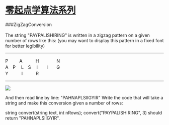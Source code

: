 
# [零起点学算法系列](https://github.com/xlm7/ACM/tree/master/begin)

###ZigZagConversion<br><br>
The string "PAYPALISHIRING" is written in a zigzag pattern on a given number of rows like this: (you may want to display this pattern in a fixed font for better legibility)

----------

P 　　 A　　　H　　　　N<br>
A　P　  L　S　 I　　I　　G<br>
Y　　　I　　　R<br>

----------
![](http://i.imgur.com/OHJZWC9.png)

And then read line by line: "PAHNAPLSIIGYIR"
Write the code that will take a string and make this conversion given a number of rows:

string convert(string text, int nRows);
convert("PAYPALISHIRING", 3) should return "PAHNAPLSIIGYIR".
